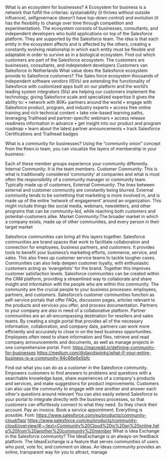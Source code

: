What is an ecosystem for businesses? 
A Ecosystem for business is a network that fulfill the criterias: systainability (it thrives without outside influence), selfgovernace (doesn’t have top-down control) and evolution (it has the flexibility to change over time through competition and experimentation).
The ecosystem consists of businesses, consultants, and independent developers who build applications on top of the Salesforce platform. They are supported by the Salesforce team.
The idea is that each entity in the ecosystem affects and is affected by the others, creating a constantly evolving relationship in which each entity must be flexible and adaptable in order to survive as in a biological ecosystem.
Find out which customers are part of the Salesforce ecosystem.
The customers are businesses, consultants, and independent developers
Customers van Salesforce in Netherlands
What value does the Salesforce ecosystem provide to Salesforce customers?
The Sales force ecosystem thousands of independent software vendors (ISVs) are extending the functionality of Salesforce with customized apps built on our platform and the world’s leading system integrators (SIs) are helping our customers implement the technology, giving Salesforce scale and specialized expertise
It gives the ability to:
•	network with 80K+ partners around the world
•	engage with Salesforce product, program, and industry experts
•	access free online training and rich technical content
•	take role-based learning paths, leveraging Trailhead and partner-specific webinars
•	access release readiness information in advance
•	get insight into our product and program roadmap
•	learn about the latest partner announcements
•	track Salesforce Certifications and Trailhead badges

What is a community for businesses? 
Using the “community onion” concept from the Keen.io team, you can visualize the layers of membership in your business:
  
Each of these member groups experience your community differently.
Internal Community: It is the team members. 
Customer Community:  This is what is traditionally considered ‘community’ at companies and what is most often the responsibility of a community manager or community team. Typically made up of customers,
External Community: The lines between external and customer community are constantly being blurred. External community tends to be something that marketing is more involved in, and is made up of the entire ‘network of engagement’ around an organization. This might include things like social media, webinars, newsletters, and other programs that can be community-led, while reaching both customers and potential-customers alike.
Market Community:The broader market in which a company exists, made up of other communities, and every person in their target market

Salesforce communities can bring all this layers together.
Salesforce communities are brand spaces that work to facilitate collaboration and connection for employees, business partners, and customers. It provides tools to benefit your business’s marketing efforts, commerce, service, and sales. This also frees up customer service teams to tackle tougher cases. Communities can also help deepen customer loyalty, with enthusiastic customers acting as 'evangelists' for the brand. Together this improves customer satisfaction levels.
Salesforce communities can be created within the CRM platform, providing a streamlined way to collaborate and share insight and information with the people who are within this community. The community are the crucial people to your business processes: employees, partners, and customers.
Salesforce’s customer communities function as self-service portals that offer FAQs, discussion pages, articles relevant to the products and services you offer, and process documentation. Partners to your company are also in need of a collaborative platform. Partner communities are an all-encompassing destination for resellers and sales teams. By creating a single portal that provides all of the necessary information, collaboration, and company data, partners can work more efficiently and accurately to close in on the best business opportunities. Employees often need to share information and files, retrieve and read company announcements and documents, as well as manage projects in one comprehensive portal.
Font: https://macredd.in/defining-community-for-businesses
https://medium.com/@davidspinks/what-if-your-entire-business-is-a-community-94c66e6e5bfc

Find out what you can do as a customer in the Salesforce community. 
Empowers customers to find answers to problems and questions with a searchable knowledge base, share experiences of a company's products and services, and make suggestions for product improvements. Customers can also use the community to engage with one another and answer each other's questions around relevant
You can also easily extend Salesforce to your portal to integrate directly with the business processes, so that customers can effortlessly connect to what they need.  So they check their account.  Pay an invoice. Book a service appointment. Everything is possible. 
Font: https://www.salesforce.com/eu/products/community-cloud/faq/
https://www.salesforce.com/eu/products/community-cloud/overview/#:~:text=Community%20Cloud%20is%20an%20online,help%20from%20another%20community%20member
What is Idea Exchange in the Salesforce community?
The IdeaExchange is an always-on feedback platform. The IdeasExchange is a feature that serves communities of users who post, vote for, and comment on ideas. An Ideas community provides an online, transparent way for you to attract, manage
